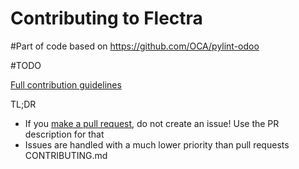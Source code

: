 Contributing to Flectra
====================
#Part of code based on https://github.com/OCA/pylint-odoo

#TODO

[Full contribution guidelines](https://gitlab.com/flectra-hq/flectra/wiki/Contributing)

TL;DR

* If you [make a pull request](https://gitlab.com/flectra-hq/flectra/wiki/Contributing#making-pull-requests),
  do not create an issue! Use the PR description for that
* Issues are handled with a much lower priority than pull requests
CONTRIBUTING.md
